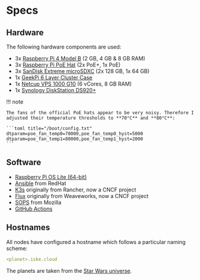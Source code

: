# Specs

## Hardware

The following hardware components are used:

- 3x [Raspberry Pi 4 Model B](https://www.raspberrypi.com/products/raspberry-pi-4-model-b/) (2 GB, 4 GB & 8 GB RAM)
- 3x [Raspberry Pi PoE Hat](https://www.raspberrypi.com/products/poe-plus-hat/) (2x PoE+, 1x PoE)
- 3x [SanDisk Extreme microSDXC](https://www.amazon.de/dp/B07FCMKK5X?ref_=cm_sw_r_cp_ud_dp_4064FB9RN1YDMTAM69ZN) (2x 128 GB, 1x 64 GB)
- 1x [GeekPi 6 Layer Cluster Case](https://www.amazon.de/dp/B08614TZ7Q?ref_=cm_sw_r_cp_ud_dp_CS87DZKT38PC9KK1778P)
- 1x [Netcup VPS 1000 G10](https://www.netcup.de/vserver/vps.php) (6 vCores, 8 GB RAM)
- 1x [Synology DiskStation DS920+](https://www.synology.com/en-global/products/DS920+)

!!! note

    The fans of the official PoE hats appear to be very noisy. Therefore I adjusted their temperature thresholds to **70°C** and **80°C**:

    ```toml title="/boot/config.txt"
    dtparam=poe_fan_temp0=70000,poe_fan_temp0_hyst=5000
    dtparam=poe_fan_temp1=80000,poe_fan_temp1_hyst=2000
    ```

## Software

- [Raspberry Pi OS Lite (64-bit)](https://www.raspberrypi.com/software/operating-systems/#raspberry-pi-os-64-bit)
- [Ansible](https://www.ansible.com) from RedHat
- [K3s](https://k3s.io) originally from Rancher, now a CNCF project
- [Flux](https://fluxcd.io) originally from Weaveworks, now a CNCF project
- [SOPS](https://github.com/mozilla/sops) from Mozilla
- [GitHub Actions](https://docs.github.com/actions)

## Hostnames

All nodes have configured a hostname which follows a particular naming scheme:

```yaml title="/etc/hostname"
<planet>.iske.cloud
```

The planets are taken from the [Star Wars universe](https://namingschemes.com/Star_Wars#Planets).
